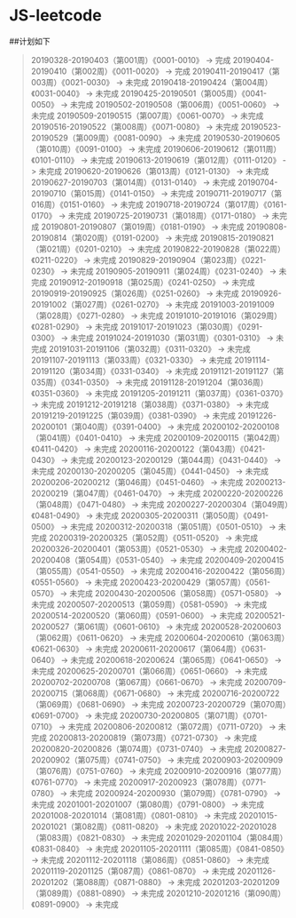 # JS-leetcode

##计划如下
> 20190328-20190403（第001周）《0001-0010》 -> 完成
> 20190404-20190410（第002周）《0011-0020》 -> 完成
> 20190411-20190417（第003周）《0021-0030》 -> 未完成
> 20190418-20190424（第004周）《0031-0040》 -> 未完成
> 20190425-20190501（第005周）《0041-0050》 -> 未完成
> 20190502-20190508（第006周）《0051-0060》 -> 未完成
> 20190509-20190515（第007周）《0061-0070》 -> 未完成
> 20190516-20190522（第008周）《0071-0080》 -> 未完成
> 20190523-20190529（第009周）《0081-0090》 -> 未完成
> 20190530-20190605（第010周）《0091-0100》 -> 未完成
> 20190606-20190612（第011周）《0101-0110》 -> 未完成
> 20190613-20190619（第012周）《0111-0120》 -> 未完成
> 20190620-20190626（第013周）《0121-0130》 -> 未完成
> 20190627-20190703（第014周）《0131-0140》 -> 未完成
> 20190704-20190710（第015周）《0141-0150》 -> 未完成
> 20190711-20190717（第016周）《0151-0160》 -> 未完成
> 20190718-20190724（第017周）《0161-0170》 -> 未完成
> 20190725-20190731（第018周）《0171-0180》 -> 未完成
> 20190801-20190807（第019周）《0181-0190》 -> 未完成
> 20190808-20190814（第020周）《0191-0200》 -> 未完成
> 20190815-20190821（第021周）《0201-0210》 -> 未完成
> 20190822-20190828（第022周）《0211-0220》 -> 未完成
> 20190829-20190904（第023周）《0221-0230》 -> 未完成
> 20190905-20190911（第024周）《0231-0240》 -> 未完成
> 20190912-20190918（第025周）《0241-0250》 -> 未完成
> 20190919-20190925（第026周）《0251-0260》 -> 未完成
> 20190926-20191002（第027周）《0261-0270》 -> 未完成
> 20191003-20191009（第028周）《0271-0280》 -> 未完成
> 20191010-20191016（第029周）《0281-0290》 -> 未完成
> 20191017-20191023（第030周）《0291-0300》 -> 未完成
> 20191024-20191030（第031周）《0301-0310》 -> 未完成
> 20191031-20191106（第032周）《0311-0320》 -> 未完成
> 20191107-20191113（第033周）《0321-0330》 -> 未完成
> 20191114-20191120（第034周）《0331-0340》 -> 未完成
> 20191121-20191127（第035周）《0341-0350》 -> 未完成
> 20191128-20191204（第036周）《0351-0360》 -> 未完成
> 20191205-20191211（第037周）《0361-0370》 -> 未完成
> 20191212-20191218（第038周）《0371-0380》 -> 未完成
> 20191219-20191225（第039周）《0381-0390》 -> 未完成
> 20191226-20200101（第040周）《0391-0400》 -> 未完成
> 20200102-20200108（第041周）《0401-0410》 -> 未完成
> 20200109-20200115（第042周）《0411-0420》 -> 未完成
> 20200116-20200122（第043周）《0421-0430》 -> 未完成
> 20200123-20200129（第044周）《0431-0440》 -> 未完成
> 20200130-20200205（第045周）《0441-0450》 -> 未完成
> 20200206-20200212（第046周）《0451-0460》 -> 未完成
> 20200213-20200219（第047周）《0461-0470》 -> 未完成
> 20200220-20200226（第048周）《0471-0480》 -> 未完成
> 20200227-20200304（第049周）《0481-0490》 -> 未完成
> 20200305-20200311（第050周）《0491-0500》 -> 未完成
> 20200312-20200318（第051周）《0501-0510》 -> 未完成
> 20200319-20200325（第052周）《0511-0520》 -> 未完成
> 20200326-20200401（第053周）《0521-0530》 -> 未完成
> 20200402-20200408（第054周）《0531-0540》 -> 未完成
> 20200409-20200415（第055周）《0541-0550》 -> 未完成
> 20200416-20200422（第056周）《0551-0560》 -> 未完成
> 20200423-20200429（第057周）《0561-0570》 -> 未完成
> 20200430-20200506（第058周）《0571-0580》 -> 未完成
> 20200507-20200513（第059周）《0581-0590》 -> 未完成
> 20200514-20200520（第060周）《0591-0600》 -> 未完成
> 20200521-20200527（第061周）《0601-0610》 -> 未完成
> 20200528-20200603（第062周）《0611-0620》 -> 未完成
> 20200604-20200610（第063周）《0621-0630》 -> 未完成
> 20200611-20200617（第064周）《0631-0640》 -> 未完成
> 20200618-20200624（第065周）《0641-0650》 -> 未完成
> 20200625-20200701（第066周）《0651-0660》 -> 未完成
> 20200702-20200708（第067周）《0661-0670》 -> 未完成
> 20200709-20200715（第068周）《0671-0680》 -> 未完成
> 20200716-20200722（第069周）《0681-0690》 -> 未完成
> 20200723-20200729（第070周）《0691-0700》 -> 未完成
> 20200730-20200805（第071周）《0701-0710》 -> 未完成
> 20200806-20200812（第072周）《0711-0720》 -> 未完成
> 20200813-20200819（第073周）《0721-0730》 -> 未完成
> 20200820-20200826（第074周）《0731-0740》 -> 未完成
> 20200827-20200902（第075周）《0741-0750》 -> 未完成
> 20200903-20200909（第076周）《0751-0760》 -> 未完成
> 20200910-20200916（第077周）《0761-0770》 -> 未完成
> 20200917-20200923（第078周）《0771-0780》 -> 未完成
> 20200924-20200930（第079周）《0781-0790》 -> 未完成
> 20201001-20201007（第080周）《0791-0800》 -> 未完成
> 20201008-20201014（第081周）《0801-0810》 -> 未完成
> 20201015-20201021（第082周）《0811-0820》 -> 未完成
> 20201022-20201028（第083周）《0821-0830》 -> 未完成
> 20201029-20201104（第084周）《0831-0840》 -> 未完成
> 20201105-20201111（第085周）《0841-0850》 -> 未完成
> 20201112-20201118（第086周）《0851-0860》 -> 未完成
> 20201119-20201125（第087周）《0861-0870》 -> 未完成
> 20201126-20201202（第088周）《0871-0880》 -> 未完成
> 20201203-20201209（第089周）《0881-0890》 -> 未完成
> 20201210-20201216（第090周）《0891-0900》 -> 未完成
